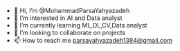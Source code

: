 - 👋 Hi, I’m @MohammadParsaYahyazadeh
- 👀 I’m interested in AI and Data analyst
- 🌱 I’m currently learning ML,DL,CV,Data analyst
- 💞️ I’m looking to collaborate on projects
- 📫 How to reach me parsayahyazadeh1384@gmail.com

<!---
MohammadParsaYahyazadeh/MohammadParsaYahyazadeh is a ✨ special ✨ repository because its `README.md` (this file) appears on your GitHub profile.
You can click the Preview link to take a look at your changes.
--->
